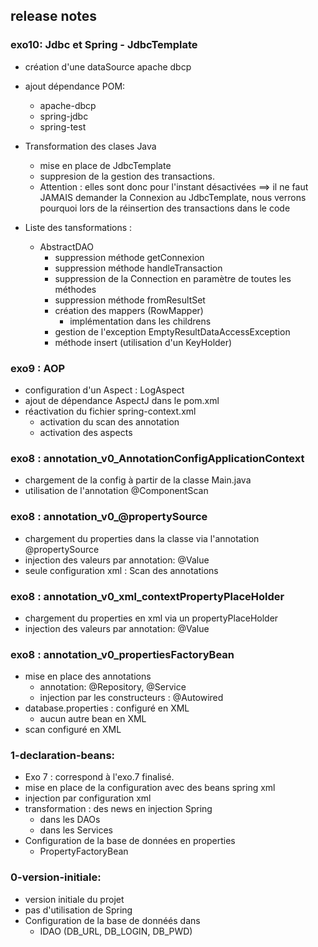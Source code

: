## release notes

### exo10: Jdbc et Spring - JdbcTemplate
* création d'une dataSource apache dbcp
* ajout dépendance POM:
  * apache-dbcp
  * spring-jdbc
  * spring-test
* Transformation des clases Java
  * mise en place de JdbcTemplate
  * suppresion de la gestion des transactions.
  * Attention : elles sont donc pour l'instant désactivées
    ==>  il ne faut JAMAIS demander la Connexion au JdbcTemplate, 
    nous verrons pourquoi lors de la réinsertion des transactions dans le code

* Liste des tansformations :
  * AbstractDAO
    * suppression méthode getConnexion
    * suppression méthode handleTransaction
    * suppression de la Connection en paramètre de toutes les méthodes
    * suppression méthode fromResultSet
    * création des mappers (RowMapper)
      * implémentation dans les childrens
    * gestion de l'exception EmptyResultDataAccessException
    * méthode insert (utilisation d'un KeyHolder)

### exo9 : AOP
- configuration d'un Aspect : LogAspect
- ajout de dépendance AspectJ dans le pom.xml
- réactivation du fichier spring-context.xml
  - activation du scan des annotation
  - activation des aspects

### exo8 : annotation_v0_AnnotationConfigApplicationContext
- chargement de la config à partir de la classe Main.java
- utilisation de l'annotation @ComponentScan

### exo8 : annotation_v0_@propertySource
- chargement du properties dans la classe via l'annotation @propertySource
- injection des valeurs par annotation: @Value
- seule configuration xml : Scan des annotations

### exo8 : annotation_v0_xml_contextPropertyPlaceHolder
- chargement du properties en xml via un propertyPlaceHolder
- injection des valeurs par annotation: @Value

### exo8 : annotation_v0_propertiesFactoryBean
- mise en place des annotations
  - annotation: @Repository, @Service 
  - injection par les constructeurs : @Autowired
- database.properties : configuré en XML
  - aucun autre bean en XML
- scan configuré en XML

### 1-declaration-beans:
- Exo 7 : correspond à l'exo.7 finalisé.
- mise en place de la configuration avec des beans spring xml
- injection par configuration xml
- transformation : des news en injection Spring
    - dans les DAOs
    - dans les Services
- Configuration de la base de données en properties
    - PropertyFactoryBean

### 0-version-initiale: 
  - version initiale du projet
  - pas d'utilisation de Spring
  - Configuration de la base de donnéés dans 
    - IDAO (DB_URL, DB_LOGIN, DB_PWD)



